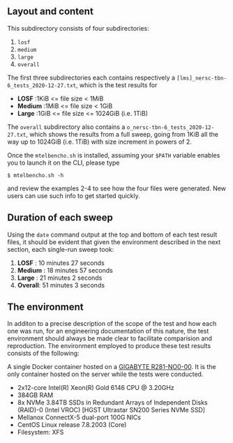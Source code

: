 ## Layout and content

This subdirectory consists of four subdirectories:
1. `losf`
2. `medium`
3. `large`
4. `overall` 

The first three subdirectories each contains respectively a
`[lms]_nersc-tbn-6_tests_2020-12-27.txt`, which is the test results for

* **LOSF**   :1KiB <= file size < 1MiB
* **Medium** :1MiB <= file size < 1GiB
* **Large**  :1GiB <= file size <= 1024GiB (i.e. 1TiB)

The `overall` subdirectory also contains a
`o_nersc-tbn-6_tests_2020-12-27.txt`, which shows the results from a
full sweep, going from 1KiB all the way up to
1024GiB (i.e. 1TiB) with size increment in powers of 2.

Once the `mtelbencho.sh` is installed, assuming your `$PATH` variable
enables you to launch it on the CLI, please type 

`$ mtelbencho.sh -h` 

and review the examples 2-4 to see how the four files were generated.
New users can use such info to get started quickly.

## Duration of each sweep

Using the `date` command output at the top and bottom of each test result files,
it should be evident that given the environment described in the next section,
each single-run sweep took:
1. **LOSF**   : 10 minutes 27 seconds
2. **Medium** : 18 minutes 57 seconds
3. **Large**  : 21 minutes 2 seconds
4. **Overall**: 51 minutes 3 seconds

## The environment

In additon to a precise description of the scope of the test and
how each one was run, for an engineering documentation of this nature,
the test environment should always be made clear to facilitate
comparision and reproduction.  The environment employed to produce
these test results consists of the following:

A single Docker container hosted on a [GIGABYTE
R281-NO0-00](https://www.gigabyte.com/us/Rack-Server/R281-NO0-rev-400#ov).
It is the only container hosted on the server while the tests were
conducted.

* 2x12-core Intel(R) Xeon(R) Gold 6146 CPU @ 3.20GHz
* 384GB RAM
* 8x NVMe 3.84TB SSDs in Redundant Arrays of Independent Disks
  (RAID)-0 (Intel VROC) [HGST Ultrastar SN200 Series NVMe SSD]
* Mellanox ConnectX-5 dual-port 100G NICs
* CentOS Linux release 7.8.2003 (Core)
* Filesystem: XFS
